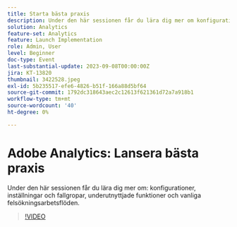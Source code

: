 ```yaml
---
title: Starta bästa praxis
description: Under den här sessionen får du lära dig mer om konfigurationer, inställningar och fallgropar, underutnyttjade funktioner och vanliga felsökningsarbetsflöden.
solution: Analytics
feature-set: Analytics
feature: Launch Implementation
role: Admin, User
level: Beginner
doc-type: Event
last-substantial-update: 2023-09-08T00:00:00Z
jira: KT-13820
thumbnail: 3422528.jpeg
exl-id: 5b235517-efe6-4826-b51f-166a88d5bf64
source-git-commit: 1792dc318643aec2c12613f621361d72a7a918b1
workflow-type: tm+mt
source-wordcount: '40'
ht-degree: 0%

---
```


# Adobe Analytics: Lansera bästa praxis

Under den här sessionen får du lära dig mer om: konfigurationer, inställningar och fallgropar, underutnyttjade funktioner och vanliga felsökningsarbetsflöden.

>[!VIDEO](https://video.tv.adobe.com/v/3422528/?learn=on)
